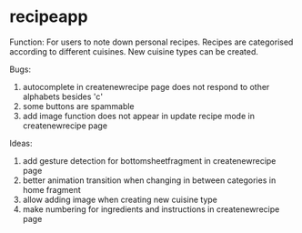 # recipeapp

Function:
For users to note down personal recipes. Recipes are categorised according to different cuisines. New cuisine types can be created.

Bugs:
1. autocomplete in createnewrecipe page does not respond to other alphabets besides 'c'
2. some buttons are spammable
3. add image function does not appear in update recipe mode in createnewrecipe page

Ideas:
1. add gesture detection for bottomsheetfragment in createnewrecipe page
2. better animation transition when changing in between categories in home fragment
3. allow adding image when creating new cuisine type
4. make numbering for ingredients and instructions in createnewrecipe page
